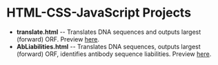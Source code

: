 # HTML-CSS-JavaScript Projects
- **translate.html** -- Translates DNA sequences and outputs largest (forward) ORF. Preview [here](http://htmlpreview.github.io/?https://github.com/gracejacobson/HTML-CSS-Java/blob/main/translate.html).
- **AbLiabilities.html** -- Translates DNA sequences, outputs largest (forward) ORF, identifies antibody sequence liabilities. Preview [here](http://htmlpreview.github.io/?https://github.com/gracejacobson/HTML-CSS-Java/blob/main/AbLiabilities.html).
